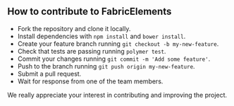 ## How to contribute to FabricElements

* Fork the repository and clone it locally.
* Install dependencies with `npm install` and `bower install`.
* Create your feature branch running `git checkout -b my-new-feature`.
* Check that tests are passing running `polymer test`.
* Commit your changes running `git commit -m 'Add some feature'`.
* Push to the branch running `git push origin my-new-feature`.
* Submit a pull request.
* Wait for response from one of the team members.

We really appreciate your interest in contributing and improving the project.
